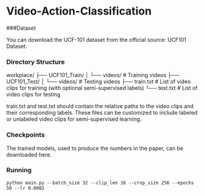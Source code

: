 # Video-Action-Classification
###Dataset 

You can download the UCF-101 dataset from the official source: UCF101 Dataset.
### Directory Structure
workplace/
├── UCF101_Train/
│   └── videos/   # Training videos
├── UCF101_Test/
│   └── videos/   # Testing videos
├── train.txt     # List of video clips for training (with optional semi-supervised labels)
└── test.txt      # List of video clips for testing

train.txt and test.txt should contain the relative paths to the video clips and their corresponding labels. These files can be customized to include labeled or unlabeled video clips for semi-supervised learning.

### Checkpoints
The trained models, used to produce the numbers in the paper, can be downloaded here.

### Running

```
python main.py --batch_size 32 --clip_len 16 --crop_size 256 --epochs 50 --lr 0.0001

```
